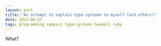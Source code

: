```yaml
---
layout: post
title: "An attempt to explain type systems to myself (and others)"
date: 2013-06-27
tags: programming compsci type-systems haskell ruby
---
```


What?

